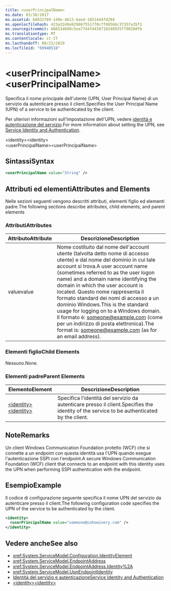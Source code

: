 ```yaml
---
title: <userPrincipalName>
ms.date: 03/30/2017
ms.assetid: 68032f69-149e-4613-bae4-18314d4fd294
ms.openlocfilehash: 423a3249a9298675517f0cff08566c3735fa35f1
ms.sourcegitcommit: 68653db98c5ea7744fd438710248935f70020dfb
ms.translationtype: MT
ms.contentlocale: it-IT
ms.lasthandoff: 08/22/2019
ms.locfileid: "69940518"
---
```

# <a name="userprincipalname"></a><span data-ttu-id="798c6-101">\<userPrincipalName></span><span class="sxs-lookup"><span data-stu-id="798c6-101">\<userPrincipalName></span></span>
<span data-ttu-id="798c6-102">Specifica il nome principale dell'utente (UPN, User Principal Name) di un servizio da autenticare presso il client.</span><span class="sxs-lookup"><span data-stu-id="798c6-102">Specifies the User Principal Name (UPN) of a service to be authenticated by the client.</span></span>  
  
 <span data-ttu-id="798c6-103">Per ulteriori informazioni sull'impostazione dell'UPN, vedere [identità e autenticazione del servizio](../../../wcf/feature-details/service-identity-and-authentication.md).</span><span class="sxs-lookup"><span data-stu-id="798c6-103">For more information about setting the UPN, see [Service Identity and Authentication](../../../wcf/feature-details/service-identity-and-authentication.md).</span></span>  
  
<span data-ttu-id="798c6-104">\<identity></span><span class="sxs-lookup"><span data-stu-id="798c6-104">\<identity></span></span>  
<span data-ttu-id="798c6-105">\<userPrincipalName></span><span class="sxs-lookup"><span data-stu-id="798c6-105">\<userPrincipalName></span></span>  
  
## <a name="syntax"></a><span data-ttu-id="798c6-106">Sintassi</span><span class="sxs-lookup"><span data-stu-id="798c6-106">Syntax</span></span>  
  
```xml  
<userPrincipalName value="String" />
```  
  
## <a name="attributes-and-elements"></a><span data-ttu-id="798c6-107">Attributi ed elementi</span><span class="sxs-lookup"><span data-stu-id="798c6-107">Attributes and Elements</span></span>  
 <span data-ttu-id="798c6-108">Nelle sezioni seguenti vengono descritti attributi, elementi figlio ed elementi padre.</span><span class="sxs-lookup"><span data-stu-id="798c6-108">The following sections describe attributes, child elements, and parent elements</span></span>  
  
### <a name="attributes"></a><span data-ttu-id="798c6-109">Attributi</span><span class="sxs-lookup"><span data-stu-id="798c6-109">Attributes</span></span>  
  
|<span data-ttu-id="798c6-110">Attributo</span><span class="sxs-lookup"><span data-stu-id="798c6-110">Attribute</span></span>|<span data-ttu-id="798c6-111">Descrizione</span><span class="sxs-lookup"><span data-stu-id="798c6-111">Description</span></span>|  
|---------------|-----------------|  
|<span data-ttu-id="798c6-112">value</span><span class="sxs-lookup"><span data-stu-id="798c6-112">value</span></span>|<span data-ttu-id="798c6-113">Nome costituito dal nome dell'account utente (talvolta detto nome di accesso utente) e dal nome del dominio in cui tale account si trova.</span><span class="sxs-lookup"><span data-stu-id="798c6-113">A user account name (sometimes referred to as the user logon name) and a domain name identifying the domain in which the user account is located.</span></span> <span data-ttu-id="798c6-114">Questo nome rappresenta il formato standard dei nomi di accesso a un dominio Windows.</span><span class="sxs-lookup"><span data-stu-id="798c6-114">This is the standard usage for logging on to a Windows domain.</span></span> <span data-ttu-id="798c6-115">Il formato è: someone@example.com (come per un indirizzo di posta elettronica).</span><span class="sxs-lookup"><span data-stu-id="798c6-115">The format is: someone@example.com (as for an email address).</span></span>|  
  
### <a name="child-elements"></a><span data-ttu-id="798c6-116">Elementi figlio</span><span class="sxs-lookup"><span data-stu-id="798c6-116">Child Elements</span></span>  
 <span data-ttu-id="798c6-117">Nessuno.</span><span class="sxs-lookup"><span data-stu-id="798c6-117">None.</span></span>  
  
### <a name="parent-elements"></a><span data-ttu-id="798c6-118">Elementi padre</span><span class="sxs-lookup"><span data-stu-id="798c6-118">Parent Elements</span></span>  
  
|<span data-ttu-id="798c6-119">Elemento</span><span class="sxs-lookup"><span data-stu-id="798c6-119">Element</span></span>|<span data-ttu-id="798c6-120">Descrizione</span><span class="sxs-lookup"><span data-stu-id="798c6-120">Description</span></span>|  
|-------------|-----------------|  
|[<span data-ttu-id="798c6-121">\<identity></span><span class="sxs-lookup"><span data-stu-id="798c6-121">\<identity></span></span>](identity.md)|<span data-ttu-id="798c6-122">Specifica l'identità del servizio da autenticare presso il client.</span><span class="sxs-lookup"><span data-stu-id="798c6-122">Specifies the identity of the service to be authenticated by the client.</span></span>|  
  
## <a name="remarks"></a><span data-ttu-id="798c6-123">Note</span><span class="sxs-lookup"><span data-stu-id="798c6-123">Remarks</span></span>  
 <span data-ttu-id="798c6-124">Un client Windows Communication Foundation protetto (WCF) che si connette a un endpoint con questa identità usa l'UPN quando esegue l'autenticazione SSPI con l'endpoint.</span><span class="sxs-lookup"><span data-stu-id="798c6-124">A secure Windows Communication Foundation (WCF) client that connects to an endpoint with this identity uses the UPN when performing SSPI authentication with the endpoint.</span></span>  
  
## <a name="example"></a><span data-ttu-id="798c6-125">Esempio</span><span class="sxs-lookup"><span data-stu-id="798c6-125">Example</span></span>  
 <span data-ttu-id="798c6-126">Il codice di configurazione seguente specifica il nome UPN del servizio da autenticare presso il client.</span><span class="sxs-lookup"><span data-stu-id="798c6-126">The following configuration code specifies the UPN of the service to be authenticated by the client.</span></span>  
  
```xml  
<identity>
  <userPrincipalName value="someone@cohowinery.com" />
</identity>
```  
  
## <a name="see-also"></a><span data-ttu-id="798c6-127">Vedere anche</span><span class="sxs-lookup"><span data-stu-id="798c6-127">See also</span></span>

- <xref:System.ServiceModel.Configuration.IdentityElement>
- <xref:System.ServiceModel.EndpointAddress>
- <xref:System.ServiceModel.EndpointAddress.Identity%2A>
- <xref:System.ServiceModel.UpnEndpointIdentity>
- [<span data-ttu-id="798c6-128">Identità del servizio e autenticazione</span><span class="sxs-lookup"><span data-stu-id="798c6-128">Service Identity and Authentication</span></span>](../../../wcf/feature-details/service-identity-and-authentication.md)
- [<span data-ttu-id="798c6-129">\<identity></span><span class="sxs-lookup"><span data-stu-id="798c6-129">\<identity></span></span>](identity.md)
